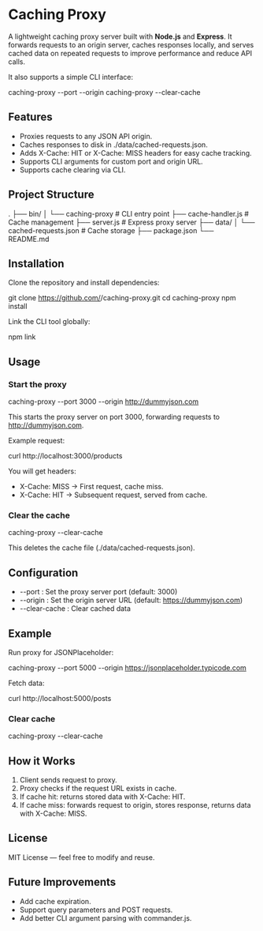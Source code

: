 
# Caching Proxy

A lightweight caching proxy server built with **Node.js** and **Express**.
It forwards requests to an origin server, caches responses locally, and serves cached data on repeated requests to improve performance and reduce API calls.

It also supports a simple CLI interface:

caching-proxy --port <number> --origin <url>
caching-proxy --clear-cache

## Features

- Proxies requests to any JSON API origin.
- Caches responses to disk in ./data/cached-requests.json.
- Adds X-Cache: HIT or X-Cache: MISS headers for easy cache tracking.
- Supports CLI arguments for custom port and origin URL.
- Supports cache clearing via CLI.

## Project Structure

.
├── bin/
│   └── caching-proxy        # CLI entry point
├── cache-handler.js         # Cache management
├── server.js                # Express proxy server
├── data/
│   └── cached-requests.json # Cache storage
├── package.json
└── README.md

## Installation

Clone the repository and install dependencies:

git clone https://github.com/<your-username>/caching-proxy.git
cd caching-proxy
npm install

Link the CLI tool globally:

npm link

## Usage

### Start the proxy

caching-proxy --port 3000 --origin http://dummyjson.com

This starts the proxy server on port 3000, forwarding requests to http://dummyjson.com.

Example request:

curl http://localhost:3000/products

You will get headers:

- X-Cache: MISS → First request, cache miss.
- X-Cache: HIT → Subsequent request, served from cache.

### Clear the cache

caching-proxy --clear-cache

This deletes the cache file (./data/cached-requests.json).

## Configuration

- --port : Set the proxy server port (default: 3000)
- --origin : Set the origin server URL (default: https://dummyjson.com)
- --clear-cache : Clear cached data

## Example

Run proxy for JSONPlaceholder:

caching-proxy --port 5000 --origin https://jsonplaceholder.typicode.com

Fetch data:

curl http://localhost:5000/posts

### Clear cache

caching-proxy --clear-cache

## How it Works

1. Client sends request to proxy.
2. Proxy checks if the request URL exists in cache.
3. If cache hit: returns stored data with X-Cache: HIT.
4. If cache miss: forwards request to origin, stores response, returns data with X-Cache: MISS.

## License

MIT License — feel free to modify and reuse.

## Future Improvements

- Add cache expiration.
- Support query parameters and POST requests.
- Add better CLI argument parsing with commander.js.
